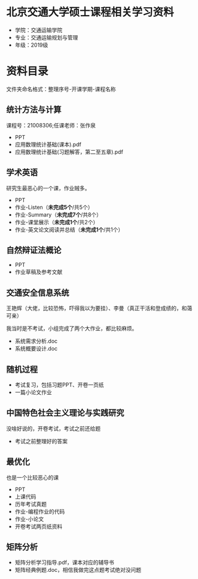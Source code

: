 # 北京交通大学硕士课程相关学习资料
* 学院：交通运输学院
* 专业：交通运输规划与管理
* 年级：2019级

# 资料目录
文件夹命名格式：整理序号-开课学期-课程名称

## 统计方法与计算
课程号：21008306;任课老师：张作泉
* PPT
* 应用数理统计基础(课本).pdf
* 应用数理统计基础(习题解答，第二至五章).pdf

## 学术英语
研究生最恶心的一个课，作业贼多。
* PPT
* 作业-Listen（**未完成5个**/共5个）
* 作业-Summary（**未完成7个**/共8个）
* 作业-课堂展示（**未完成1个**/共2个）
* 作业-英文论文阅读并总结（**未完成1个**/共1个）

## 自然辩证法概论
* PPT
* 作业草稿及参考文献

## 交通安全信息系统
王艳辉（大佬，比较恐怖，吓得我以为要挂）、李曼（真正干活和登成绩的，和蔼可亲）

我当时是不考试，小组完成了两个大作业，都比较麻烦。
* 系统需求分析.doc
* 系统概要设计.doc

## 随机过程
* 考试复习，包括习题PPT、开卷一页纸
* 一篇小论文作业

## 中国特色社会主义理论与实践研究
没啥好说的，开卷考试，考试之前还给题
* 考试之前整理好的答案

## 最优化
也是一个比较恶心的课
* PPT
* 上课代码
* 历年考试真题
* 作业-编程作业的代码
* 作业-小论文
* 开卷考试两页纸资料

## 矩阵分析
* 矩阵分析学习指导.pdf，课本对应的辅导书
* 矩阵经典例题.doc，相信我做完这点题考试绝对没问题